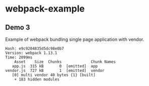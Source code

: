 # webpack-example

## Demo 3
Example of webpack bundling single page application with vendor.
```
Hash: e9c9204835d5dc98e0b7
Version: webpack 1.13.1
Time: 2099ms
    Asset    Size  Chunks             Chunk Names
   app.js  315 kB       0  [emitted]  app
vendor.js  727 kB       1  [emitted]  vendor
   [0] multi vendor 40 bytes {1} [built]
    + 183 hidden modules

```
